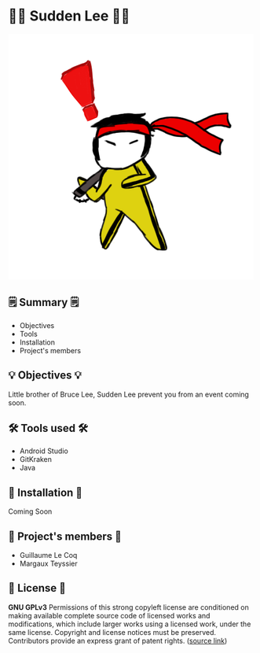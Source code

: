 # 🐱‍👤 Sudden Lee 🐱‍👤

![](https://raw.githubusercontent.com/Ewillian/Sudden-Lee/master/Img/SuddenLee.png)

##   🗒  Summary  🗒 

- Objectives
- Tools
- Installation
- Project's members

## 💡 Objectives 💡 

Little brother of Bruce Lee, Sudden Lee prevent you from an event coming soon.

## 🛠 Tools used 🛠 

- Android Studio
- GitKraken
- Java

## 🔧 Installation 🔧

Coming Soon

## 🧸 Project's members  🧸 

- Guillaume Le Coq
- Margaux Teyssier

## 📜 License 📜

**GNU GPLv3**
Permissions of this strong copyleft license are conditioned on making available complete source code of licensed works and modifications, which include larger works using a licensed work, under the same license. Copyright and license notices must be preserved. Contributors provide an express grant of patent rights. ([source link](https://choosealicense.com/licenses/))
